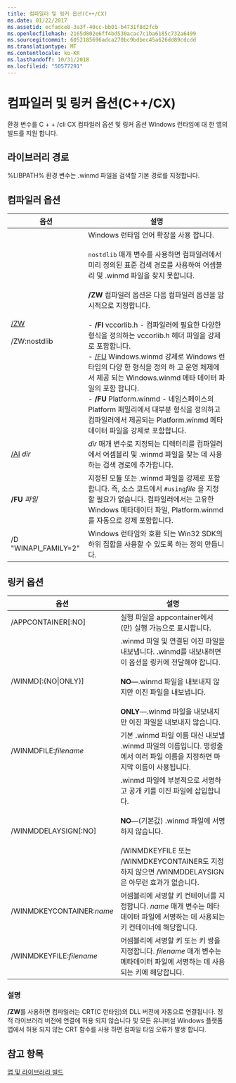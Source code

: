 ```yaml
---
title: 컴파일러 및 링커 옵션(C++/CX)
ms.date: 01/22/2017
ms.assetid: ecfadce8-3a3f-40cc-bb01-b4731f8d2fcb
ms.openlocfilehash: 2165d802e6ff4bd530acac7c1ba6185c732a6499
ms.sourcegitcommit: 6052185696adca270bc9bdbec45a626dd89cdcdd
ms.translationtype: MT
ms.contentlocale: ko-KR
ms.lasthandoff: 10/31/2018
ms.locfileid: "50577291"
---
```

# <a name="compiler-and-linker-options-ccx"></a>컴파일러 및 링커 옵션(C++/CX)

환경 변수를 C + + /cli CX 컴파일러 옵션 및 링커 옵션 Windows 런타임에 대 한 앱의 빌드를 지원 합니다.

## <a name="library-path"></a>라이브러리 경로

%LIBPATH% 환경 변수는 .winmd 파일을 검색할 기본 경로를 지정합니다.

## <a name="compiler-options"></a>컴파일러 옵션

|옵션|설명|
|------------|-----------------|
|[/ZW](../build/reference/zw-windows-runtime-compilation.md)<br /><br /> /ZW:nostdlib|Windows 런타임 언어 확장을 사용 합니다.<br /><br /> `nostdlib` 매개 변수를 사용하면 컴파일러에서 미리 정의된 표준 검색 경로를 사용하여 어셈블리 및 .winmd 파일을 찾지 못합니다.<br /><br /> **/ZW** 컴파일러 옵션은 다음 컴파일러 옵션을 암시적으로 지정합니다.<br /><br />- **/FI** vccorlib.h - 컴파일러에 필요한 다양한 형식을 정의하는 vccorlib.h 헤더 파일을 강제로 포함합니다.<br />- [/FU](../build/reference/fu-name-forced-hash-using-file.md) Windows.winmd 강제로 Windows 런타임의 다양 한 형식을 정의 하 고 운영 체제에서 제공 되는 Windows.winmd 메타 데이터 파일의 포함 합니다.<br />- **/FU** Platform.winmd - 네임스페이스의 Platform 패밀리에서 대부분 형식을 정의하고 컴파일러에서 제공되는 Platform.winmd 메타데이터 파일을 강제로 포함합니다.|
|[/AI](../build/reference/ai-specify-metadata-directories.md) *dir*|*dir* 매개 변수로 지정되는 디렉터리를 컴파일러에서 어셈블리 및 .winmd 파일을 찾는 데 사용하는 검색 경로에 추가합니다.|
|**/FU**  *파일*|지정된 모듈 또는 .winmd 파일을 강제로 포함합니다. 즉, 소스 코드에서 `#using`*file* 을 지정할 필요가 없습니다. 컴파일러에서는 고유한 Windows 메타데이터 파일, Platform.winmd를 자동으로 강제 포함합니다.|
|/D "WINAPI_FAMILY=2"|Windows 런타임와 호환 되는 Win32 SDK의 하위 집합을 사용할 수 있도록 하는 정의 만듭니다.|

## <a name="linker-options"></a>링커 옵션

|옵션|설명|
|------------|-----------------|
|/APPCONTAINER[:NO]|실행 파일을 appcontainer에서(만) 실행 가능으로 표시합니다.|
|/WINMD[:{NO&#124;ONLY}]|.winmd 파일 및 연결된 이진 파일을 내보냅니다. .winmd를 내보내려면 이 옵션을 링커에 전달해야 합니다.<br /><br /> **NO**—.winmd 파일을 내보내지 않지만 이진 파일을 내보냅니다.<br /><br /> **ONLY**—.winmd 파일을 내보내지만 이진 파일을 내보내지 않습니다.|
|/WINMDFILE:*filename*|기본 .winmd 파일 이름 대신 내보낼 .winmd 파일의 이름입니다. 명령줄에서 여러 파일 이름을 지정하면 마지막 이름이 사용됩니다.|
|/WINMDDELAYSIGN[:NO]|.winmd 파일에 부분적으로 서명하고 공개 키를 이진 파일에 삽입합니다.<br /><br /> **NO**—(기본값) .winmd 파일에 서명하지 않습니다.<br /><br /> /WINMDKEYFILE 또는 /WINMDKEYCONTAINER도 지정하지 않으면 /WINMDDELAYSIGN은 아무런 효과가 없습니다.|
|/WINMDKEYCONTAINER:*name*|어셈블리에 서명할 키 컨테이너를 지정합니다. *name* 매개 변수는 메타데이터 파일에 서명하는 데 사용되는 키 컨테이너에 해당합니다.|
|/WINMDKEYFILE:*filename*|어셈블리에 서명할 키 또는 키 쌍을 지정합니다. *filename* 매개 변수는 메타데이터 파일에 서명하는 데 사용되는 키에 해당합니다.|

### <a name="remarks"></a>설명

**/ZW**를 사용하면 컴파일러는 CRT(C 런타임)의 DLL 버전에 자동으로 연결됩니다. 정적 라이브러리 버전에 연결에 허용 되지 않습니다 및 모든 유니버설 Windows 플랫폼 앱에서 허용 되지 않는 CRT 함수를 사용 하면 컴파일 타임 오류가 발생 합니다.

## <a name="see-also"></a>참고 항목

[앱 및 라이브러리 빌드](../cppcx/building-apps-and-libraries-c-cx.md)